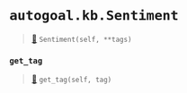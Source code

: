 # `autogoal.kb.Sentiment`

> [📝](/usr/lib/python3/dist-packages/autogoal/kb/_data.py#L461)
> `Sentiment(self, **tags)`

### `get_tag`

> [📝](/usr/lib/python3/dist-packages/autogoal/kb/_data.py#L283)
> `get_tag(self, tag)`


